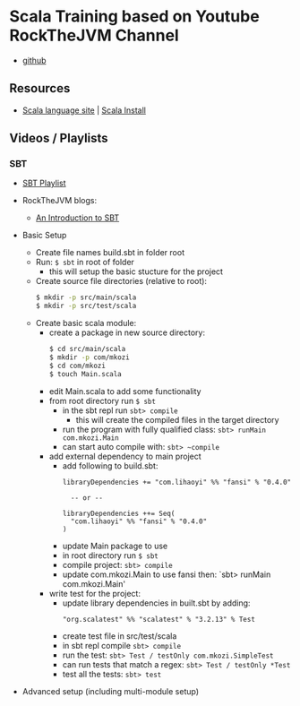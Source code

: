 # Scala Training based on Youtube RockTheJVM Channel

* [github](https://github.com/kozigh01/scala_rtjvm_training)

## Resources
* [Scala language site](https://www.scala-lang.org/) | [Scala Install](https://www.scala-lang.org/download/)

## Videos / Playlists
### SBT  
* [SBT Playlist](https://www.youtube.com/watch?v=itiL7QT2WkI&list=PLmtsMNDRU0BwinL745E_cv1PDeR_jhlMI)
* RockTheJVM blogs:
  * [An Introduction to SBT](https://blog.rockthejvm.com/sbt-tutorial/)

* Basic Setup
  * Create file names build.sbt in folder root
  * Run: `$ sbt` in root of folder 
    * this will setup the basic stucture for the project
  * Create source file directories (relative to root):
    ```bash
    $ mkdir -p src/main/scala
    $ mkdir -p src/test/scala
    ```
  * Create basic scala module:
    * create a package in new source directory:
      ```bash
      $ cd src/main/scala
      $ mkdir -p com/mkozi
      $ cd com/mkozi
      $ touch Main.scala
      ```
    * edit Main.scala to add some functionality
    * from root directory run `$ sbt`
      * in the sbt repl run `sbt> compile`
        * this will create the compiled files in the target directory
      * run the program with fully qualified class: `sbt> runMain com.mkozi.Main`
      * can start auto compile with: `sbt> ~compile`
    * add external dependency to main project
      * add following to build.sbt:
        ```
        libraryDependencies += "com.lihaoyi" %% "fansi" % "0.4.0"

          -- or --

        libraryDependencies ++= Seq(
          "com.lihaoyi" %% "fansi" % "0.4.0"
        )
        ```
      * update Main package to use
      * in root directory run `$ sbt`
      * compile project: `sbt> compile`
      * update com.mkozi.Main to use fansi then: `sbt> runMain com.mkozi.Main'
    * write test for the project:
      * update library dependencies in built.sbt by adding:
        ```
        "org.scalatest" %% "scalatest" % "3.2.13" % Test
        ```
      * create test file in src/test/scala
      * in sbt repl compile `sbt> compile`
      * run the test: `sbt> Test / testOnly com.mkozi.SimpleTest`
      * can run tests that match a regex: `sbt> Test / testOnly *Test`
      * test all the tests: `sbt> test`
* Advanced setup (including multi-module setup)
  




